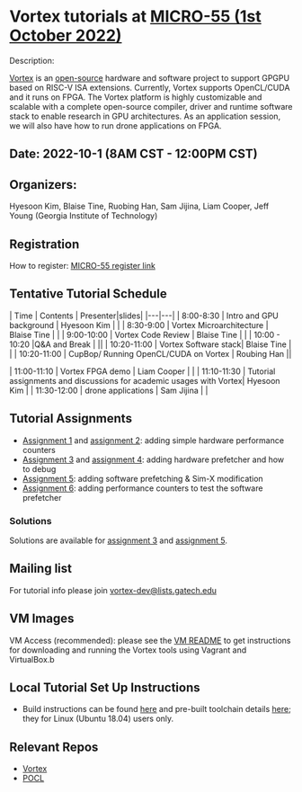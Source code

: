 # Vortex tutorials at [MICRO-55 (1st October 2022)](https://www.microarch.org/micro55/index.php)

Description:

[Vortex](http://vortex.cc.gatech.edu/) is an [open-source](https://github.com/vortexgpgpu/) hardware and software project to support GPGPU based on RISC-V ISA extensions. Currently, Vortex supports OpenCL/CUDA and it runs on FPGA. The Vortex platform is highly customizable and scalable with a complete open-source compiler, driver and runtime software stack to enable research in GPU architectures. As an application session, we will also have how to run drone applications on FPGA.

## Date: 2022-10-1 (8AM CST - 12:00PM CST)

## Organizers:

Hyesoon Kim, Blaise Tine, Ruobing Han, Sam Jijina, Liam Cooper, Jeff Young (Georgia Institute of Technology)

## Registration

How to register: [MICRO-55 register link](https://whova.com/portal/registration/miism_202210/)

## Tentative Tutorial Schedule

|  Time | Contents  | Presenter|slides|
|---|---|
| 8:00-8:30 | Intro and GPU background | Hyesoon Kim | | 
| 8:30-9:00 | Vortex Microarchitecture | Blaise Tine | | 
| 9:00-10:00 | Vortex Code Review | Blaise Tine | | 
| 10:00 - 10:20 |Q&A and Break | ||
| 10:20-11:00 | Vortex Software stack| Blaise Tine | | 
| 10:20-11:00 | CupBop/ Running OpenCL/CUDA on Vortex | Roubing Han || 

| 11:00-11:10 | Vortex FPGA demo | Liam Cooper | | 
| 11:10-11:30 | Tutorial assignments and discussions for academic usages with Vortex| Hyesoon Kim |
| 11:30-12:00 | drone applications | Sam Jijina | |

## Tutorial Assignments

* [Assignment 1](Exercises/assignment1.md) and [assignment 2](Exercises/assignment2.md): adding simple hardware performance counters
* [Assignment 3](Exercises/assignment3.md) and [assignment 4](Exercises/assignment4.md): adding hardware prefetcher and how to debug 
* [Assignment 5](Exercises/assignment5.md): adding software prefetching & Sim-X modification
* [Assignment 6](Exercises/assignment5.md): adding performance counters to test the software prefetcher

### Solutions
Solutions are available for [assignment 3](https://github.com/vortexgpgpu/vortex_tutorials/blob/main/Solutions/assignment3_solution.md) and [assignment 5](https://github.com/vortexgpgpu/vortex_tutorials/blob/main/Solutions/assignment5_solution.md).

## Mailing list
For tutorial info please join vortex-dev@lists.gatech.edu 

## VM Images

VM Access (recommended): please see the [VM README](VM_Imgs/VM_README.md) to get instructions for downloading and running the Vortex tools using Vagrant and VirtualBox.b

## Local Tutorial Set Up Instructions
* Build instructions can be found [here](https://github.com/vortexgpgpu/vortex/blob/master/README.md) and pre-built toolchain details [here](https://github.com/vortexgpgpu/vortex/blob/master/docs/execute_opencl_on_vortex.md); they for Linux (Ubuntu 18.04) users only.

## Relevant Repos

* [Vortex](https://github.com/vortexgpgpu/vortex) 
* [POCL](http://portablecl.org)
